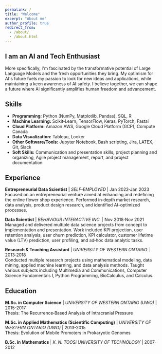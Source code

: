 ```yaml
---
permalink: /
title: "Welcome"
excerpt: "About me"
author_profile: true
redirect_from: 
  - /about/
  - /about.html
---
```

## I am an AI and Tech Enthusiast 

More specifically, I'm fascinated by the transformative potential of Large Language Models and the fresh opportunities they bring. My optimism for AI's future fuels my passion to look for new ideas and applications, while maintaining a keen awareness of AI safety. I believe together, we can shape a future where AI significantly amplifies human freedom and advancement.

## Skills

- **Programming:** Python (NumPy, Matplotlib, Pandas), SQL, R
- **Machine Learning:** Scikit‑Learn, TensorFlow, Keras, PyTorch, Fastai
- **Cloud Platform:** Amazon AWS, Google Cloud Platform (GCP), Compute Canada
- **Data Visualization:** Tableau, Looker
- **Other Software/Tools:** Jupyter Notebook, Bash scripting, Jira, LATEX, Git, Slack
- **Soft Skills:** Communication and presentation skills, project planning and organizing, Agile project management, report, and project documentation

## Experience

**Entrepreneurial Data Scientist** | *SELF‑EMPLOYED* | Jan 2022‑Jan 2023  
Focused on an entrepreneurial venture aimed at enhancing and redefining the online flower shop experience. Performed in‑depth market research, data analysis, product design research, and identified AI-optimized processes.

**Data Scientist** | *BEHAViOUR INTERACTiVE INC.* | Nov 2018‑Nov 2021  
Managed and delivered multiple data science projects from concept to implementation and presentation. Work included KPI projection, user retention analysis, user churn prediction, KPI calculator, customer lifetime value (LTV) prediction, user profiling, and ad‑hoc data analytic tasks.

**Research & Teaching Assistant** | *UNiVERSiTY OF WESTERN ONTARiO* | 2013‑2018  
Conducted multiple research projects using mathematical modeling, data mining, applied machine learning, and data analysis methods. Taught various subjects including Multimedia and Communications, Computer Science Fundamentals I, Python Programming, BioCalculus, and Calculus.

## Education

**M.Sc. in Computer Science** | *UNiVERSiTY OF WESTERN ONTARiO (UWO)* | 2015-2017  
Thesis: The Recurrence‑Based Analysis of Intracranial Pressure

**M.Sc. in Applied Mathematics (Scientific Computing)** | *UNiVERSiTY OF WESTERN ONTARiO (UWO)* | 2013-2015  
Thesis: Evolution of Mobile Promoters in Prokaryotic Genomes

**B.Sc. in Mathematics** | *K. N. TOOSi UNiVERSiTY OF TECHNOLOGY* | 2007-2012

